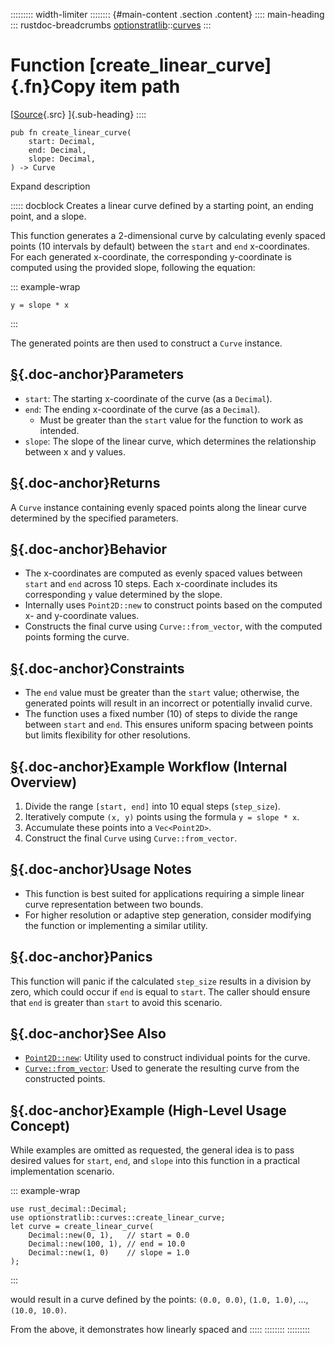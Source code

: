 ::::::::: width-limiter
:::::::: {#main-content .section .content}
:::: main-heading
::: rustdoc-breadcrumbs
[optionstratlib](../index.html)::[curves](index.html)
:::

# Function [create_linear_curve]{.fn}Copy item path

[[Source](../../src/optionstratlib/curves/utils.rs.html#92-105){.src}
]{.sub-heading}
::::

``` {.rust .item-decl}
pub fn create_linear_curve(
    start: Decimal,
    end: Decimal,
    slope: Decimal,
) -> Curve
```

Expand description

::::: docblock
Creates a linear curve defined by a starting point, an ending point, and
a slope.

This function generates a 2-dimensional curve by calculating evenly
spaced points (10 intervals by default) between the `start` and `end`
x-coordinates. For each generated x-coordinate, the corresponding
y-coordinate is computed using the provided slope, following the
equation:

::: example-wrap
``` language-text
y = slope * x
```
:::

The generated points are then used to construct a `Curve` instance.

## [§](#parameters){.doc-anchor}Parameters

- `start`: The starting x-coordinate of the curve (as a `Decimal`).
- `end`: The ending x-coordinate of the curve (as a `Decimal`).
  - Must be greater than the `start` value for the function to work as
    intended.
- `slope`: The slope of the linear curve, which determines the
  relationship between x and y values.

## [§](#returns){.doc-anchor}Returns

A `Curve` instance containing evenly spaced points along the linear
curve determined by the specified parameters.

## [§](#behavior){.doc-anchor}Behavior

- The x-coordinates are computed as evenly spaced values between `start`
  and `end` across 10 steps. Each x-coordinate includes its
  corresponding `y` value determined by the slope.
- Internally uses `Point2D::new` to construct points based on the
  computed x- and y-coordinate values.
- Constructs the final curve using `Curve::from_vector`, with the
  computed points forming the curve.

## [§](#constraints){.doc-anchor}Constraints

- The `end` value must be greater than the `start` value; otherwise, the
  generated points will result in an incorrect or potentially invalid
  curve.
- The function uses a fixed number (10) of steps to divide the range
  between `start` and `end`. This ensures uniform spacing between points
  but limits flexibility for other resolutions.

## [§](#example-workflow-internal-overview){.doc-anchor}Example Workflow (Internal Overview)

1.  Divide the range `[start, end]` into 10 equal steps (`step_size`).
2.  Iteratively compute `(x, y)` points using the formula
    `y = slope * x`.
3.  Accumulate these points into a `Vec<Point2D>`.
4.  Construct the final `Curve` using `Curve::from_vector`.

## [§](#usage-notes){.doc-anchor}Usage Notes

- This function is best suited for applications requiring a simple
  linear curve representation between two bounds.
- For higher resolution or adaptive step generation, consider modifying
  the function or implementing a similar utility.

## [§](#panics){.doc-anchor}Panics

This function will panic if the calculated `step_size` results in a
division by zero, which could occur if `end` is equal to `start`. The
caller should ensure that `end` is greater than `start` to avoid this
scenario.

## [§](#see-also){.doc-anchor}See Also

- [`Point2D::new`](struct.Point2D.html#method.new "associated function optionstratlib::curves::Point2D::new"):
  Utility used to construct individual points for the curve.
- [`Curve::from_vector`](struct.Curve.html#method.from_vector "associated function optionstratlib::curves::Curve::from_vector"):
  Used to generate the resulting curve from the constructed points.

## [§](#example-high-level-usage-concept){.doc-anchor}Example (High-Level Usage Concept)

While examples are omitted as requested, the general idea is to pass
desired values for `start`, `end`, and `slope` into this function in a
practical implementation scenario.

::: example-wrap
``` {.rust .rust-example-rendered}
use rust_decimal::Decimal;
use optionstratlib::curves::create_linear_curve;
let curve = create_linear_curve(
    Decimal::new(0, 1),   // start = 0.0
    Decimal::new(100, 1), // end = 10.0
    Decimal::new(1, 0)    // slope = 1.0
);
```
:::

would result in a curve defined by the points: `(0.0, 0.0)`,
`(1.0, 1.0)`, ..., `(10.0, 10.0)`.

From the above, it demonstrates how linearly spaced and
:::::
::::::::
:::::::::
